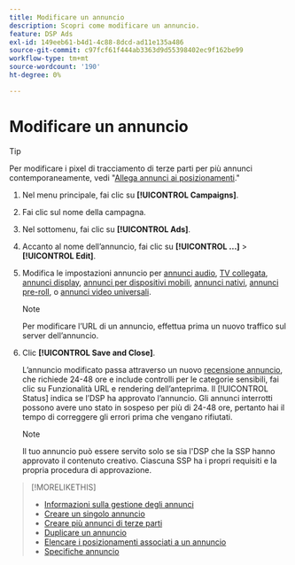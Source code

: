 ```yaml
---
title: Modificare un annuncio
description: Scopri come modificare un annuncio.
feature: DSP Ads
exl-id: 149eeb61-b4d1-4c88-8dcd-ad11e135a486
source-git-commit: c97fcf61f444ab3363d9d55398402ec9f162be99
workflow-type: tm+mt
source-wordcount: '190'
ht-degree: 0%

---
```


# Modificare un annuncio

>[!TIP]
>
>Per modificare i pixel di tracciamento di terze parti per più annunci contemporaneamente, vedi &quot;[Allega annunci ai posizionamenti](/help/dsp/campaign-management/ads/ad-attach-to-placement.md).&quot;

1. Nel menu principale, fai clic su **[!UICONTROL Campaigns]**.

1. Fai clic sul nome della campagna.

1. Nel sottomenu, fai clic su **[!UICONTROL Ads]**.

1. Accanto al nome dell’annuncio, fai clic su  **[!UICONTROL ...]** > **[!UICONTROL Edit]**.

1. Modifica le impostazioni annuncio per [annunci audio](ad-settings-audio.md), [TV collegata](ad-settings-connected-tv.md), [annunci display](ad-settings-display.md), [annunci per dispositivi mobili](ad-settings-mobile.md), [annunci nativi](ad-settings-native.md), [annunci pre-roll](ad-settings-pre-roll.md), o [annunci video universali](ad-settings-universal-video.md).

   >[!NOTE]
   >
   >Per modificare l’URL di un annuncio, effettua prima un nuovo traffico sul server dell’annuncio.

1. Clic **[!UICONTROL Save and Close]**.

   L’annuncio modificato passa attraverso un nuovo [recensione annuncio](ad-about.md), che richiede 24-48 ore e include controlli per le categorie sensibili, fai clic su Funzionalità URL e rendering dell’anteprima. Il [!UICONTROL Status] indica se l’DSP ha approvato l’annuncio. Gli annunci interrotti possono avere uno stato in sospeso per più di 24-48 ore, pertanto hai il tempo di correggere gli errori prima che vengano rifiutati.

   >[!NOTE]
   >
   >Il tuo annuncio può essere servito solo se sia l&#39;DSP che la SSP hanno approvato il contenuto creativo. Ciascuna SSP ha i propri requisiti e la propria procedura di approvazione.

>[!MORELIKETHIS]
>
>* [Informazioni sulla gestione degli annunci](ad-about.md)
>* [Creare un singolo annuncio](ad-create.md)
>* [Creare più annunci di terze parti](ad-create-multiple.md)
>* [Duplicare un annuncio](ad-duplicate.md)
>* [Elencare i posizionamenti associati a un annuncio](ad-list-placements.md)
>* [Specifiche annuncio](ad-specs.md)
